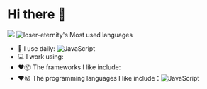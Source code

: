 # Hi there 👋

<img src="https://github-readme-stats.vercel.app/api?username=loser-eternity"/> ![loser-eternity's Most used languages](https://github-readme-stats.vercel.app/api/top-langs/?username=loser-eternity&layout=compact&hide_border=true&langs_count=10)

- 🚀 I use daily: ![JavaScript](https://img.shields.io/badge/-JavaScript-F7DF1E?logo=javascript&logoColor=white&style=flat)
- 💻 I work using:
- ❤️📦 The frameworks I like include:
- ❤️😜 The programming languages I like include：![JavaScript](https://img.shields.io/badge/-JavaScript-F7DF1E?logo=javascript&logoColor=white&style=flat)
<!--
**loser-eternity/loser-eternity** is a ✨ _special_ ✨ repository because its `README.md` (this file) appears on your GitHub profile.

Here are some ideas to get you started:

- 🔭 I’m currently working on ...
- 🌱 I’m currently learning ...
- 👯 I’m looking to collaborate on ...
- 🤔 I’m looking for help with ...
- 💬 Ask me about ...
- 📫 How to reach me: ...
- 😄 Pronouns: ...
- ⚡ Fun fact: ...
-->
